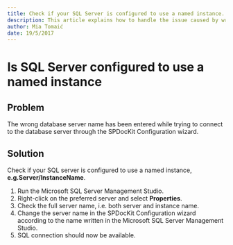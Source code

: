```yaml
---
title: Check if your SQL Server is configured to use a named instance.
description: This article explains how to handle the issue caused by wrong database server.
author: Mia Tomaić
date: 19/5/2017
---
```


# Is SQL Server configured to use a named instance

## Problem

The wrong database server name has been entered while trying to connect to the database server through the SPDocKit Configuration wizard.

## Solution

Check if your SQL server is configured to use a named instance, **e.g.Server/InstanceName**.

1. Run the Microsoft SQL Server Management Studio.
2. Right-click on the preferred server and select **Properties**.
3. Check the full server name, i.e. both server and instance name.
4. Change the server name in the SPDocKit Configuration wizard according to the name written in the Microsoft SQL Server Management Studio.
5. SQL connection should now be available.

